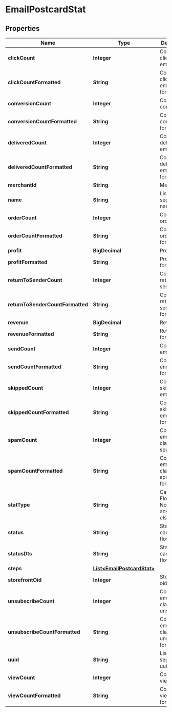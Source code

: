 

# EmailPostcardStat


## Properties

| Name | Type | Description | Notes |
|------------ | ------------- | ------------- | -------------|
|**clickCount** | **Integer** | Count of clicked emails |  [optional] |
|**clickCountFormatted** | **String** | Count of clicked emails, formatted |  [optional] |
|**conversionCount** | **Integer** | Count of conversions |  [optional] |
|**conversionCountFormatted** | **String** | Count of conversions, formatted |  [optional] |
|**deliveredCount** | **Integer** | Count of delivered emails |  [optional] |
|**deliveredCountFormatted** | **String** | Count of delivered emails, formatted |  [optional] |
|**merchantId** | **String** | Merchant ID |  [optional] |
|**name** | **String** | List or segment name |  [optional] |
|**orderCount** | **Integer** | Count of orders |  [optional] |
|**orderCountFormatted** | **String** | Count of orders, formatted |  [optional] |
|**profit** | **BigDecimal** | Profit |  [optional] |
|**profitFormatted** | **String** | Profit, formatted |  [optional] |
|**returnToSenderCount** | **Integer** | Count of return to sender |  [optional] |
|**returnToSenderCountFormatted** | **String** | Count of return to sender, formatted |  [optional] |
|**revenue** | **BigDecimal** | Revenue |  [optional] |
|**revenueFormatted** | **String** | Revenue, formatted |  [optional] |
|**sendCount** | **Integer** | Count of emails sent |  [optional] |
|**sendCountFormatted** | **String** | Count of emails sent, formatted |  [optional] |
|**skippedCount** | **Integer** | Count of skipped emails |  [optional] |
|**skippedCountFormatted** | **String** | Count of skipped emails, formatted |  [optional] |
|**spamCount** | **Integer** | Count of emails classified as spam |  [optional] |
|**spamCountFormatted** | **String** | Count of emails classified as spam, formatted |  [optional] |
|**statType** | **String** | Campaign, Flow or None (for anything else) |  [optional] |
|**status** | **String** | Status of campaign or flow |  [optional] |
|**statusDts** | **String** | Status dts of campaign or flow |  [optional] |
|**steps** | [**List&lt;EmailPostcardStat&gt;**](EmailPostcardStat.md) |  |  [optional] |
|**storefrontOid** | **Integer** | Storefront oid |  [optional] |
|**unsubscribeCount** | **Integer** | Count of emails classified as unsubscribe |  [optional] |
|**unsubscribeCountFormatted** | **String** | Count of emails classified as unsubscribe, formatted |  [optional] |
|**uuid** | **String** | List or segment uuid |  [optional] |
|**viewCount** | **Integer** | Count of views |  [optional] |
|**viewCountFormatted** | **String** | Count of views, formatted |  [optional] |



